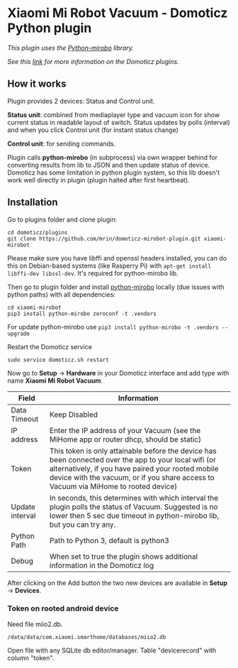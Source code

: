# Xiaomi Mi Robot Vacuum - Domoticz Python plugin

*This plugin uses the [Python-mirobo](https://github.com/rytilahti/python-mirobo) library.*

*See this [link](https://www.domoticz.com/wiki/Using_Python_plugins) for more information on the Domoticz plugins.*

## How it works

Plugin provides 2 devices: Status and Control unit.

**Status unit**: combined from mediaplayer type and vacuum icon for show current status in readable layout of switch. Status updates by polls 
(interval) and when you click Control unit (for instant status change)

**Control unit**: for sending commands.

Plugin calls **python-mirobo** (in subprocess) via own wrapper behind for converting results from lib to JSON and then update status of device.
Domoticz has some limitation in python plugin system, so this lib doesn't work well directly in plugin (plugin halted after first heartbeat).

## Installation

Go to plugins folder and clone plugin:
```
cd domoticz/plugins
git clone https://github.com/mrin/domoticz-mirobot-plugin.git xiaomi-mirobot
```

Please make sure you have libffi and openssl headers installed, you can do this on Debian-based systems (like Rasperry Pi) with ```apt-get install libffi-dev libssl-dev```.
It's required for python-mirobo lib.

Then go to plugin folder and install [python-mirobo](https://github.com/rytilahti/python-mirobo) locally (due issues with python paths) with all dependencies:
```
cd xiaomi-mirobot
pip3 install python-mirobo zeroconf -t .vendors
```

For update python-mirobo use ```pip3 install python-mirobo -t .vendors --upgrade```

Restart the Domoticz service
```
sudo service domoticz.sh restart
```

Now go to **Setup** -> **Hardware** in your Domoticz interface and add type with name **Xiaomi Mi Robot Vacuum**.

| Field | Information|
| ----- | ---------- |
| Data Timeout | Keep Disabled |
| IP address | Enter the IP address of your Vacuum (see the MiHome app or router dhcp, should be static) |
| Token |  This token is only attainable before the device has been connected over the app to your local wifi (or alternatively, if you have paired your rooted mobile device with the vacuum, or if you share access to Vacuum via MiHome to rooted device) |
| Update interval | In seconds, this determines with which interval the plugin polls the status of Vacuum. Suggested is no lower then 5 sec due timeout in python-mirobo lib, but you can try any.  |
| Python Path | Path to Python 3, default is python3 |
| Debug | When set to true the plugin shows additional information in the Domoticz log |

After clicking on the Add button the two new devices are available in **Setup** -> **Devices**.


### Token on rooted android device

Need file miio2.db. 
```
/data/data/com.xiaomi.smarthome/databases/miio2.db 
```
Open file with any SQLite db editor/manager. Table "devicerecord" with column "token".


